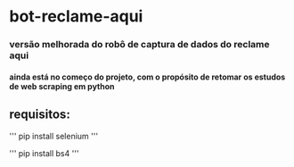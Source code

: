 # bot-reclame-aqui
 ### versão melhorada do robô de captura de dados do reclame aqui
 #### ainda está no começo do projeto, com o propósito de retomar os estudos de web scraping em python
 
 ## requisitos:
 
 '''
 pip install selenium
 '''
 
 '''
 pip install bs4
 '''
 
